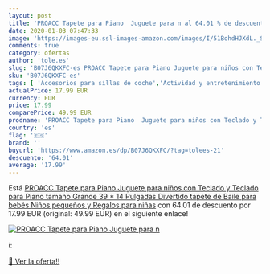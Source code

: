 ```yaml
---
layout: post
title: 'PROACC Tapete para Piano  Juguete para n al 64.01 % de descuento'
date: 2020-01-03 07:47:33
image: 'https://images-eu.ssl-images-amazon.com/images/I/51BohdHJXdL._SL400_.jpg'
comments: true
category: ofertas
author: 'tole.es'
slug: 'B07J6QKXFC-es PROACC Tapete para Piano Juguete para niños con Teclado y...'
sku: 'B07J6QKXFC-es'
tags: [ 'Accesorios para sillas de coche','Actividad y entretenimiento','Andadores','Bebé','Espejos para asientos traseros','Higiene y cuidado','Sillas de coche y accesorios','Toallitas húmedas para bebé','Toallitas y accesorios para bebé','bebés', ]
actualPrice: 17.99 EUR
currency: EUR
price: 17.99
comparePrice: 49.99 EUR
prodname: 'PROACC Tapete para Piano  Juguete para niños con Teclado y Teclado para Piano  tamaño Grande  39 * 14 Pulgadas  Divertido tapete de Baile para bebés Niños pequeños y Regalos para niñas'
country: 'es'
flag: '🇪🇸'
brand: ''
buyurl: 'https://www.amazon.es/dp/B07J6QKXFC/?tag=tolees-21'
descuento: '64.01'
average: '17.99'
---
```


Está [PROACC Tapete para Piano  Juguete para niños con Teclado y Teclado para Piano  tamaño Grande  39 * 14 Pulgadas  Divertido tapete de Baile para bebés Niños pequeños y Regalos para niñas](https://www.amazon.es/dp/B07J6QKXFC/?tag=tolees-21) con 64.01 de descuento por 17.99 EUR (original: 49.99 EUR) en el siguiente enlace!

[![PROACC Tapete para Piano  Juguete para n](https://images-eu.ssl-images-amazon.com/images/I/51BohdHJXdL._SL400_.jpg)](https://www.amazon.es/dp/B07J6QKXFC/?tag=tolees-21)

ℹ️:


[🛒 Ver la oferta!!](https://www.amazon.es/dp/B07J6QKXFC/?tag=tolees-21)
